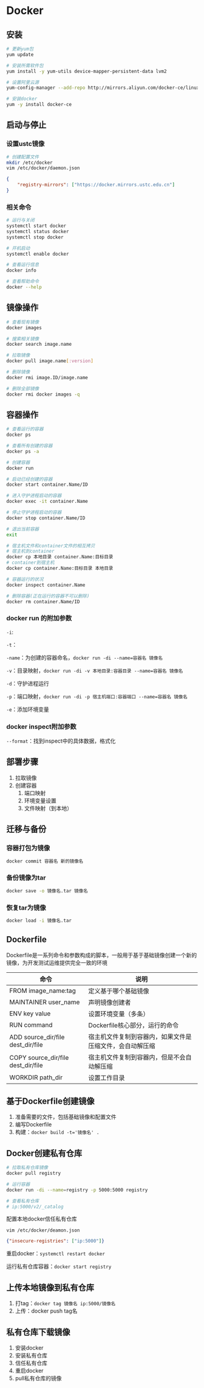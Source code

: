 # Docker

## 安装

```bash
# 更新yum包
yum update

# 安装所需软件包
yum install -y yum-utils device-mapper-persistent-data lvm2

# 设置阿里云源
yum-config-manager --add-repo http://mirrors.aliyun.com/docker-ce/linux/centos/docker-ce.repo

# 安装docker
yum -y install docker-ce
```

## 启动与停止

### 设置ustc镜像

```bash
# 创建配置文件
mkdir /etc/docker
vim /etc/docker/daemon.json
```

```json
{
    "registry-mirrors": ["https://docker.mirrors.ustc.edu.cn"]
}
```

### 相关命令

```bash
# 运行与关闭
systemctl start docker
systemctl status docker
systemctl stop docker

# 开机启动
systemctl enable docker

# 查看运行信息
docker info

# 查看帮助命令
docker --help
```

## 镜像操作

```bash
# 查看现有镜像
docker images

# 搜索相关镜像
docker search image.name

# 拉取镜像
docker pull image.name[:version]

# 删除镜像
docker rmi image.ID/image.name

# 删除全部镜像
docker rmi docker images -q
```

## 容器操作

```bash
# 查看运行的容器
docker ps

# 查看所有创建的容器
docker ps -a

# 创建容器
docker run 

# 启动已经创建的容器
docker start container.Name/ID

# 进入守护进程启动的容器
docker exec -it container.Name 

# 停止守护进程启动的容器
docker stop container.Name/ID

# 退出当前容器
exit

# 宿主机文件和container文件的相互拷贝
# 宿主机到container
docker cp 本地目录 container.Name:目标目录
# container到宿主机
docker cp container.Name:目标目录 本地目录

# 容器运行的状况
docker inspect container.Name

# 删除容器(正在运行的容器不可以删除)
docker rm container.Name/ID
```

### docker run 的附加参数

`-i`:

`-t`：

`-name`：为创建的容器命名，`docker run -di --name=容器名 镜像名`

`-v`：目录映射，`docker run -di -v 本地目录:容器目录 --name=容器名 镜像名 `

`-d`：守护进程运行

`-p`：端口映射，`docker run -di -p 宿主机端口:容器端口 --name=容器名 镜像名`

`-e`：添加环境变量

### docker inspect附加参数

`--format`：找到inspect中的具体数据，格式化

## 部署步骤

1. 拉取镜像
2. 创建容器
   1. 端口映射
   2. 环境变量设置
   3. 文件映射（到本地）

## 迁移与备份

### 容器打包为镜像

```bash
docker commit 容器名 新的镜像名
```

### 备份镜像为tar

```bash
docker save -o 镜像名.tar 镜像名
```

### 恢复tar为镜像

```bash
docker load -i 镜像名.tar
```

## Dockerfile

Dockerfile是一系列命令和参数构成的脚本，一般用于基于基础镜像创建一个新的镜像，为开发测试运维提供完全一致的环境

| 命令                               | 说明                                                     |
| ---------------------------------- | -------------------------------------------------------- |
| FROM image_name:tag                | 定义基于哪个基础镜像                                     |
| MAINTAINER user_name               | 声明镜像创建者                                           |
| ENV key value                      | 设置环境变量（多条）                                     |
| RUN command                        | Dockerfile核心部分，运行的命令                           |
| ADD source_dir/file dest_dir/file  | 宿主机文件复制到容器内，如果文件是压缩文件，会自动解压缩 |
| COPY source_dir/file dest_dir/file | 宿主机文件复制到容器内，但是不会自动解压缩               |
| WORKDIR path_dir                   | 设置工作目录                                             |

## 基于Dockerfile创建镜像

1. 准备需要的文件，包括基础镜像和配置文件
2. 编写Dockerfile
3. 构建：`docker build -t='镜像名' .`

## Docker创建私有仓库

```bash
# 拉取私有仓库镜像
docker pull registry

# 运行容器
docker run -di --name=registry -p 5000:5000 registry

# 查看私有仓库
# ip:5000/v2/_catalog
```

配置本地docker信任私有仓库

`vim /etc/docker/deamon.json`

```json
{"insecure-registries": ["ip:5000"]}
```

重启docker：`systemctl restart docker`

运行私有仓库容器：`docker start registry`

## 上传本地镜像到私有仓库

1. 打tag：`docker tag 镜像名 ip:5000/镜像名`
2. 上传：docker push tag名

## 私有仓库下载镜像

1. 安装docker
2. 安装私有仓库
3. 信任私有仓库
4. 重启docker
5. pull私有仓库的镜像